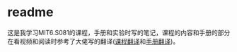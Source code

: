 # readme

这是我学习MIT6.S081的课程，手册和实验时写的笔记，课程的内容和手册的部分在看视频和阅读时参考了大佬写的翻译([课程翻译](https://mit-public-courses-cn-translatio.gitbook.io/mit6-s081/)和[手册翻译](http://xv6.dgs.zone))。